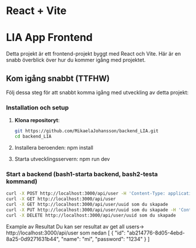 # React + Vite

# LIA App Frontend

Detta projekt är ett frontend-projekt byggt med React och Vite. Här är en snabb överblick över hur du kommer igång med projektet.

## Kom igång snabbt (TTFHW)

Följ dessa steg för att snabbt komma igång med utveckling av detta projekt:

### Installation och setup

1. **Klona repositoryt**:
   ```bash
   git https://github.com/MikaelaJohansson/backend_LIA.git
   cd backend_LIA

2. Installera beroenden:
   npm install

3. Starta utvecklingsservern:
   npm run dev

### **Start a backend (bash1-starta backend, bash2-testa kommand)**
  ```bash
curl -X POST http://localhost:3000/api/user -H 'Content-Type: application/json' -d '{"name":"mi","password":"1234"}'
curl -X GET http://localhost:3000/api/user
curl -X GET http://localhost:3000/api/user/uuid som du skapade
curl -X PUT http://localhost:3000/api/user/uuid som du skapade -H 'Content-Type: application/json' -d '{"name":"newName","password":"pw"}'
curl -X DELETE http://localhost:3000/api/user/uuid som du skapade
```

Example av Resultat
Du kan ser resultat av get all users-> http://localhost:3000/api/user
som nedan
[
    {
        "id": "ab214776-8d05-4ebd-8a25-0d9271631b44",
        "name": "mi",
        "password": "1234"
    }
]

